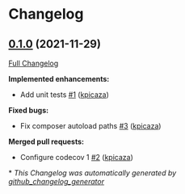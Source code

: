 # Changelog

## [0.1.0](https://github.com/antidot-framework/runtime/tree/0.1.0) (2021-11-29)

[Full Changelog](https://github.com/antidot-framework/runtime/compare/bacf12aeff81d8f9aa4b6d97989c35cc3829f635...0.1.0)

**Implemented enhancements:**

- Add unit tests [\#1](https://github.com/antidot-framework/runtime/pull/1) ([kpicaza](https://github.com/kpicaza))

**Fixed bugs:**

- Fix  composer autoload paths [\#3](https://github.com/antidot-framework/runtime/pull/3) ([kpicaza](https://github.com/kpicaza))

**Merged pull requests:**

- Configure codecov 1 [\#2](https://github.com/antidot-framework/runtime/pull/2) ([kpicaza](https://github.com/kpicaza))



\* *This Changelog was automatically generated by [github_changelog_generator](https://github.com/github-changelog-generator/github-changelog-generator)*
